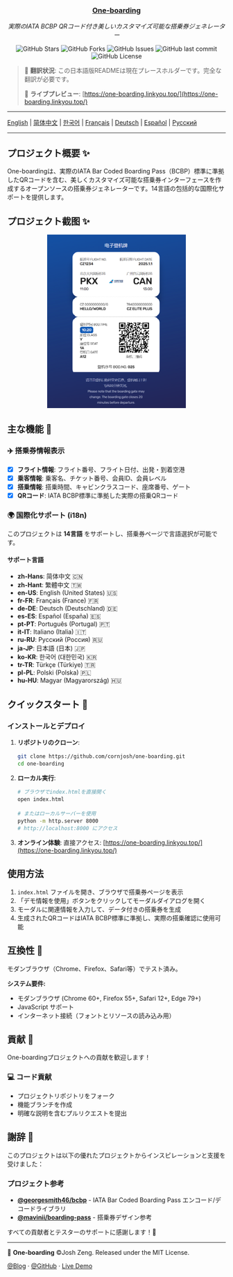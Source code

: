 <div align="center">
  <h3><a href="https://github.com/cornjosh/one-boarding">One-boarding</a></h3>
  <em>実際のIATA BCBP QRコード付き美しいカスタマイズ可能な搭乗券ジェネレーター</em>
</div>

<p align="center">
<img src="https://img.shields.io/github/stars/cornjosh/one-boarding?style=flat-square" alt="GitHub Stars"/>
<img src="https://img.shields.io/github/forks/cornjosh/one-boarding?style=flat-square" alt="GitHub Forks"/>
<img src="https://img.shields.io/github/issues/cornjosh/one-boarding?style=flat-square" alt="GitHub Issues"/>
<img src="https://img.shields.io/github/last-commit/cornjosh/one-boarding?style=flat-square" alt="GitHub last commit"/>
<img src="https://img.shields.io/github/license/cornjosh/one-boarding?style=flat-square" alt="GitHub License"/>
</p>

> 📝 **翻訳状況**: この日本語版READMEは現在プレースホルダーです。完全な翻訳が必要です。
> 
> 🎯 **ライブプレビュー**: [https://one-boarding.linkyou.top/](https://one-boarding.linkyou.top/)

---

[English](/README.md) | [简体中文](/README_CN.md) | [한국어](/README_KO.md) | [Français](/README_FR.md) | [Deutsch](/README_DE.md) | [Español](/README_ES.md) | [Русский](/README_RU.md)

---

## プロジェクト概要 ✨

One-boardingは、実際のIATA Bar Coded Boarding Pass（BCBP）標準に準拠したQRコードを含む、美しくカスタマイズ可能な搭乗券インターフェースを作成するオープンソースの搭乗券ジェネレーターです。14言語の包括的な国際化サポートを提供します。

## プロジェクト截图 ✨

<div align="center">
    <img src="readme/main.png" alt="One-boarding インターフェース" height="400px">
</div>

## 主な機能 🎯

### ✈️ 搭乗券情報表示
- [x] **フライト情報**: フライト番号、フライト日付、出発・到着空港
- [x] **乗客情報**: 乗客名、チケット番号、会員ID、会員レベル
- [x] **搭乗情報**: 搭乗時間、キャビンクラスコード、座席番号、ゲート
- [x] **QRコード**: IATA BCBP標準に準拠した実際の搭乗QRコード

### 🌍 国際化サポート (i18n)
このプロジェクトは **14言語** をサポートし、搭乗券ページで言語選択が可能です。

#### サポート言語
- **zh-Hans**: 简体中文 🇨🇳
- **zh-Hant**: 繁體中文 🇹🇼 
- **en-US**: English (United States) 🇺🇸
- **fr-FR**: Français (France) 🇫🇷
- **de-DE**: Deutsch (Deutschland) 🇩🇪
- **es-ES**: Español (España) 🇪🇸
- **pt-PT**: Português (Portugal) 🇵🇹
- **it-IT**: Italiano (Italia) 🇮🇹
- **ru-RU**: Русский (Россия) 🇷🇺
- **ja-JP**: 日本語 (日本) 🇯🇵
- **ko-KR**: 한국어 (대한민국) 🇰🇷
- **tr-TR**: Türkçe (Türkiye) 🇹🇷
- **pl-PL**: Polski (Polska) 🇵🇱
- **hu-HU**: Magyar (Magyarország) 🇭🇺

## クイックスタート 🚀

### インストールとデプロイ

1. **リポジトリのクローン**:
   ```bash
   git clone https://github.com/cornjosh/one-boarding.git
   cd one-boarding
   ```

2. **ローカル実行**:
   ```bash
   # ブラウザでindex.htmlを直接開く
   open index.html
   
   # またはローカルサーバーを使用
   python -m http.server 8000
   # http://localhost:8000 にアクセス
   ```

3. **オンライン体験**:
   直接アクセス: [https://one-boarding.linkyou.top/](https://one-boarding.linkyou.top/)

## 使用方法
1. `index.html` ファイルを開き、ブラウザで搭乗券ページを表示
2. 「デモ情報を使用」ボタンをクリックしてモーダルダイアログを開く
3. モーダルに関連情報を入力して、データ付きの搭乗券を生成
4. 生成されたQRコードはIATA BCBP標準に準拠し、実際の搭乗確認に使用可能

## 互換性 🔧

モダンブラウザ（Chrome、Firefox、Safari等）でテスト済み。

**システム要件:**
- モダンブラウザ (Chrome 60+, Firefox 55+, Safari 12+, Edge 79+)
- JavaScript サポート
- インターネット接続（フォントとリソースの読み込み用）

## 貢献 🤝

One-boardingプロジェクトへの貢献を歓迎します！

### 💻 コード貢献
- プロジェクトリポジトリをフォーク
- 機能ブランチを作成
- 明確な説明を含むプルリクエストを提出

## 謝辞 💐

このプロジェクトは以下の優れたプロジェクトからインスピレーションと支援を受けました：

### プロジェクト参考
- [**@georgesmith46/bcbp**](https://github.com/georgesmith46/bcbp) - IATA Bar Coded Boarding Pass エンコード/デコードライブラリ
- [**@mavinii/boarding-pass**](https://github.com/mavinii/boarding-pass) - 搭乗券デザイン参考

すべての貢献者とテスターのサポートに感謝します！🙏

---

🎫 **One-boarding** ©Josh Zeng. Released under the MIT License.

[@Blog](https://linkyou.top/) · [@GitHub](https://github.com/cornjosh) · [Live Demo](https://one-boarding.linkyou.top/)